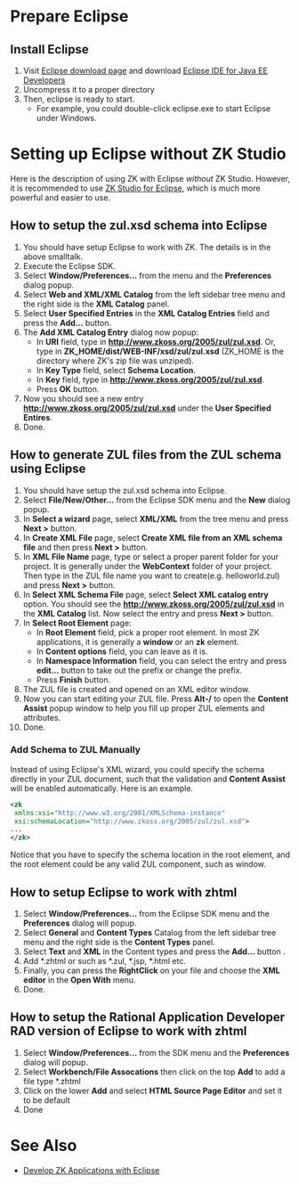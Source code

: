 # Prepare Eclipse

## Install Eclipse

1.  Visit [Eclipse download page](http://www.eclipse.org/downloads/) and
    download [Eclipse IDE for Java EE
    Developers](http://www.eclipse.org/downloads/download.php?file=/technology/epp/downloads/release/ganymede/SR2/eclipse-jee-ganymede-SR2-win32.zip)
2.  Uncompress it to a proper directory
3.  Then, eclipse is ready to start.
    - For example, you could double-click eclipse.exe to start Eclipse
      under Windows.

# Setting up Eclipse without ZK Studio

Here is the description of using ZK with Eclipse *without* ZK Studio.
However, it is recommended to use [ZK Studio for
Eclipse](http://www.zkoss.org/product/zkstudio.dsp), which is much more
powerful and easier to use.

## How to setup the zul.xsd schema into Eclipse

1.  You should have setup Eclipse to work with ZK. The details is in the
    above smalltalk.
2.  Execute the Eclipse SDK.
3.  Select **Window/Preferences...** from the menu and the
    **Preferences** dialog popup.
4.  Select **Web and XML/XML Catalog** from the left sidebar tree menu
    and the right side is the **XML Catalog** panel.
5.  Select **User Specified Entries** in the **XML Catalog Entries**
    field and press the **Add...** button.
6.  The **Add XML Catalog Entry** dialog now popup:
    - In **URI** field, type in
      **<http://www.zkoss.org/2005/zul/zul.xsd>**. Or, type in
      **ZK_HOME/dist/WEB-INF/xsd/zul/zul.xsd** (ZK_HOME is the directory
      where ZK's zip file was unziped).
    - In **Key Type** field, select **Schema Location**.
    - In **Key** field, type in
      **<http://www.zkoss.org/2005/zul/zul.xsd>**.
    - Press **OK** button.
7.  Now you should see a new entry
    **<http://www.zkoss.org/2005/zul/zul.xsd>** under the **User
    Specified Entires**.
8.  Done.

## How to generate ZUL files from the ZUL schema using Eclipse

1.  You should have setup the zul.xsd schema into Eclipse.
2.  Select **File/New/Other...** from the Eclipse SDK menu and the
    **New** dialog popup.
3.  In **Select a wizard** page, select **XML/XML** from the tree menu
    and press **Next \>** button.
4.  In **Create XML File** page, select **Create XML file from an XML
    schema file** and then press **Next \>** button.
5.  In **XML File Name** page, type or select a proper parent folder for
    your project. It is generally under the **WebContext** folder of
    your project. Then type in the ZUL file name you want to create(e.g.
    helloworld.zul) and press **Next \>** button.
6.  In **Select XML Schema File** page, select **Select XML catalog
    entry** option. You should see the
    **<http://www.zkoss.org/2005/zul/zul.xsd>** in the **XML Catalog**
    list. Now select the entry and press **Next \>** button.
7.  In **Select Root Element** page:
    - In **Root Element** field, pick a proper root element. In most ZK
      applications, it is generally a **window** or an **zk** element.
    - In **Content options** field, you can leave as it is.
    - In **Namespace Information** field, you can select the entry and
      press **edit...** button to take out the prefix or change the
      prefix.
    - Press **Finish** button.
8.  The ZUL file is created and opened on an XML editor window.
9.  Now you can start editing your ZUL file. Press **Alt-/** to open the
    **Content Assist** popup window to help you fill up proper ZUL
    elements and attributes.
10. Done.

### Add Schema to ZUL Manually

Instead of using Eclipse's XML wizard, you could specify the schema
directly in your ZUL document, such that the validation and **Content
Assist** will be enabled automatically. Here is an example.

``` xml
<zk
 xmlns:xsi="http://www.w3.org/2001/XMLSchema-instance"
 xsi:schemaLocation="http://www.zkoss.org/2005/zul/zul.xsd">
...
</zk>
```

Notice that you have to specify the schema location in the root element,
and the root element could be any valid ZUL component, such as window.

## How to setup Eclipse to work with zhtml

1.  Select **Window/Preferences...** from the Eclipse SDK menu and the
    **Preferences** dialog will popup.
2.  Select **General** and **Content Types** Catalog from the left
    sidebar tree menu and the right side is the **Content Types** panel.
3.  Select **Text** and **XML** in the Content types and press the
    **Add...** button .
4.  Add \*.zhtml or such as \*.zul, \*.jsp, \*.html etc.
5.  Finally, you can press the **RightClick** on your file and choose
    the **XML editor** in the **Open With** menu.
6.  Done.

## How to setup the Rational Application Developer RAD version of Eclipse to work with zhtml

1.  Select **Window/Preferences...** from the SDK menu and the
    **Preferences** dialog will popup.
2.  Select **Workbench/File Assocations** then click on the top **Add**
    to add a file type \*.zhtml
3.  Click on the lower **Add** and select **HTML Source Page Editor**
    and set it to be default
4.  Done

# See Also

- [Develop ZK Applications with
  Eclipse](http://www.zkoss.org/smalltalks/eclipse/ek.html)


